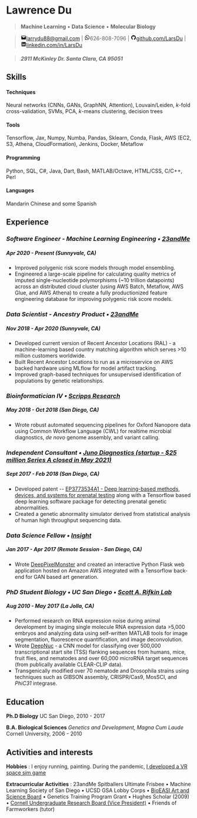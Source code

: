 Lawrence Du
=========================

> **Machine Learning** • **Data Science** • **Molecular Biology**

> ![mail](icons/png/mail.png)[larrydu88@gmail.com](mailto:larrydu88@gmail.com) | ![phone](icons/png/whatsapp.png)626-808-7096 | ![github](icons/png/github.png)[github.com/LarsDu](http://github.com/LarsDu) | ![linkedin](icons/png/linkedin.png)[linkedin.com/in/LarsDu](http://linkedin.com/in/LarsDu)

> ##### 2911 McKinley Dr. Santa Clara, CA 95051

Skills
--------------------
#### Techniques
Neural networks (CNNs, GANs, GraphNN, Attention), Louvain/Leiden, *k*-fold cross-validation, SVMs, PCA, *k*-means clustering, decision trees

#### Tools
Tensorflow, Jax, Numpy, Numba, Pandas, Sklearn, Conda, Flask, AWS (EC2, S3, Athena, CloudFormation), Jenkins, Docker, Metaflow

#### Programming
Python,  SQL, C\#, Java, Dart, Bash, MATLAB/Octave, HTML/CSS, C/C++, Perl

#### Languages
Mandarin Chinese and some Spanish


Experience
--------------------

### *Software Engineer - Machine Learning Engineering • [23andMe](https://www.linkedin.com/company/23andme/mycompany/)*
##### Apr 2020 - Present (Sunnyvale, CA)

 * Improved polygenic risk score models through model ensembling.
 * Engineered a large-scale pipeline for calculating quality metrics of imputed single-nucleotide polymorphisms (~10 trillion datapoints) across an distributed cloud cluster (using AWS Batch, Metaflow, AWS Glue, and AWS Athena) to create a fully productionized feature engineering database for improving polygenic risk score models.

### *Data Scientist - Ancestry Product • [23andMe](https://www.linkedin.com/company/23andme/mycompany/)*
##### Nov 2018 - Apr 2020 (Sunnyvale, CA)

 * Developed current version of Recent Ancestor Locations (RAL) - a machine-learning based country matching algorithm which serves >10 million customers worldwide.
 * Built Recent Ancestor Locations to run as a microservice on AWS backed hardware using MLflow for model artifact tracking.
 * Improved graph-based techniques for unsupervised identification of populations by genetic relationships.

### *Bioinformatician IV • [Scripps Research](https://www.scripps.edu/science-and-medicine/cores-and-services/bioinformatics-core/index.html)*
##### May 2018 - Oct 2018 (San Diego, CA)

 * Wrote robust automated sequencing pipelines for Oxford Nanopore data using Common Workflow Language (CWL) for realtime microbial diagnostics, *de novo* genome assembly, and variant calling.

### *Independent Consultant • [Juno Diagnostics (startup - $25 million Series A closed in May 2021)](https://www.linkedin.com/company/juno-diagnostics/)*
##### Sept 2017 - Feb 2018 (San Diego, CA)

 * Developed patent -- [EP3773534A1 - Deep learning-based methods, devices, and systems for prenatal testing](https://patents.google.com/patent/EP3773534A1/en) along with a Tensorflow based deep learning software package for detecting prenatal genetic abnormalities.
 * Created a genetic abnormality simulator derived from statistical analysis of human high throughput sequencing data.

### *Data Science Fellow • [Insight](https://insightfellows.com/data-science)*
##### Jan 2017 - Apr 2017 (Remote Session - San Diego, CA)

 * Wrote [DeepPixelMonster](https://github.com/LarsDu/DeepPixelMonster) and created an interactive Python Flask web application hosted on Amazon AWS integrated with a Tensorflow back-end for GAN based art generation.

### *PhD Student Biology • UC San Diego • [Scott A. Rifkin Lab](http://labs.biology.ucsd.edu/rifkin/)*
##### Aug 2010 - May 2017 (La Jolla, CA)

 * Performed research on RNA expression noise during animal development by imaging single molecule RNA expression data >5,000 embryos and analyzing data using self-written MATLAB tools for image segmentation, fluorescence quantification, and image deconvolution.
 * Wrote [DeepNuc](https://github.com/LarsDu/DeepNuc) - a CNN model for classifying over 500,000 transcriptional start site (TSS) flanking sequences from humans, mice, fruit flies, and nematodes and over 60,000 microRNA target sequences (from publically available CLEAR-CLIP data).
 * Transgenically modified over 70 nematode and Drosophila strains using techniques such as GIBSON assembly, CRISPR/Cas9, MosSCI, and *PhiC31* integrase.

Education
---------
**Ph.D Biology**
UC San Diego, 2010 - 2017

**B.A. Biological Sciences** *Genetics and Development, Magna Cum Laude*
Cornell University, 2006 - 2010

Activities and interests
------------------------
**Hobbies**
:   I enjoy running, painting. During the pandemic, [I developed a VR space sim game](https://www.youtube.com/watch?v=hs1XNLfzP4Y)


**Extracurricular Activities**
:   23andMe Spitballers Ultimate Frisbee • Machine Learning Society of San Diego • UCSD GSA Lobby Corps • [BioEASI Art and Science Board](https://bioeasi.ucsd.edu/) • Genetics Training Program Grant • Hughes Scholar (2009) • [Cornell Undergraduate Research Board (Vice President)](https://www.cornellcurb.com/) • Friends of Farmworkers (tutor)
